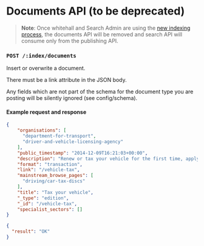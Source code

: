 # Documents API (to be deprecated)

> **Note**: Once whitehall and Search Admin are using the [new indexing process](doc/new-indexing-process.md),
the documents API will be removed and search API will consume only from the publishing API.

### `POST /:index/documents`

Insert or overwrite a document.

There must be a link attribute in the JSON body.

Any fields which are not part of the schema for the document type you are posting
will be silently ignored (see config/schema).

#### Example request and response

```json
{
    "organisations": [
      "department-for-transport",
      "driver-and-vehicle-licensing-agency"
    ],
    "public_timestamp": "2014-12-09T16:21:03+00:00",
    "description": "Renew or tax your vehicle for the first time, apply online, by phone or at the Post Office",
    "format": "transaction",
    "link": "/vehicle-tax",
    "mainstream_browse_pages": [
      "driving/car-tax-discs"
    ],
    "title": "Tax your vehicle",
    "_type": "edition",
    "_id": "/vehicle-tax",
    "specialist_sectors": []
}
```

```json
{
  "result": "OK"
}
```
